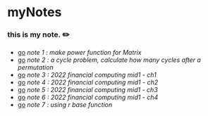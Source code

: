 # myNotes 


### this is my note. ✏️
*  [go](https://github.com/JoshXie0809/myNotes/blob/main/note/note_001_matrixPower.R) _note 1 : make power function for Matrix_
*  [go](https://github.com/JoshXie0809/myNotes/blob/main/note/note_002_cycleProblem.R) _note 2 : a cycle problem, calculate how many cycles after a permutation_ 
*  [go](https://github.com/JoshXie0809/myNotes/blob/main/note/note_003_financial_computing_mid1_ch1.md) _note 3 : 2022 financial computing mid1 - ch1_ 
*  [go](https://github.com/JoshXie0809/myNotes/blob/main/note/note_004_financial_computing_mid1_ch2.md) _note 4 : 2022 financial computing mid1 - ch2_ 
*  [go](https://github.com/JoshXie0809/myNotes/blob/main/note/note_005_financial_computing_mid1_ch3.md) _note 5 : 2022 financial computing mid1 - ch3_ 
*  [go](https://github.com/JoshXie0809/myNotes/blob/main/note/note_006_financial_computing_mid1_ch4.md) _note 6 : 2022 financial computing mid1 - ch4_ 
*  [go](https://github.com/JoshXie0809/myNotes/tree/main/note/note_007_r_base) _note 7 : using r base function_
